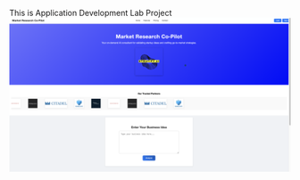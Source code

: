 This is Application Development Lab Project
![Home Screen](https://github.com/adysinghh/Application-developement-Lab/blob/main/Screenshot%202025-03-27%20at%2020.07.44.png?raw=true)

